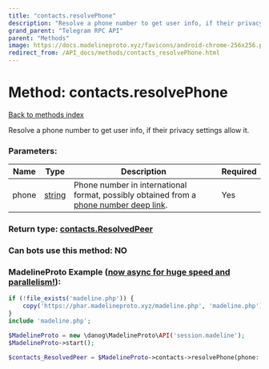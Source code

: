 ```yaml
---
title: "contacts.resolvePhone"
description: "Resolve a phone number to get user info, if their privacy settings allow it."
grand_parent: "Telegram RPC API"
parent: "Methods"
image: https://docs.madelineproto.xyz/favicons/android-chrome-256x256.png
redirect_from: /API_docs/methods/contacts_resolvePhone.html
---
```

# Method: contacts.resolvePhone
[Back to methods index](index.html)



Resolve a phone number to get user info, if their privacy settings allow it.

### Parameters:

| Name     |    Type       | Description | Required |
|----------|---------------|-------------|----------|
|phone|[string](/API_docs/types/string.html) | Phone number in international format, possibly obtained from a [phone number deep link](https://core.telegram.org/api/links#phone-number-links). | Yes|


### Return type: [contacts.ResolvedPeer](/API_docs/types/contacts.ResolvedPeer.html)

### Can bots use this method: **NO**


### MadelineProto Example ([now async for huge speed and parallelism!](https://docs.madelineproto.xyz/docs/ASYNC.html)):


```php
if (!file_exists('madeline.php')) {
    copy('https://phar.madelineproto.xyz/madeline.php', 'madeline.php');
}
include 'madeline.php';

$MadelineProto = new \danog\MadelineProto\API('session.madeline');
$MadelineProto->start();

$contacts_ResolvedPeer = $MadelineProto->contacts->resolvePhone(phone: 'string', );
```

